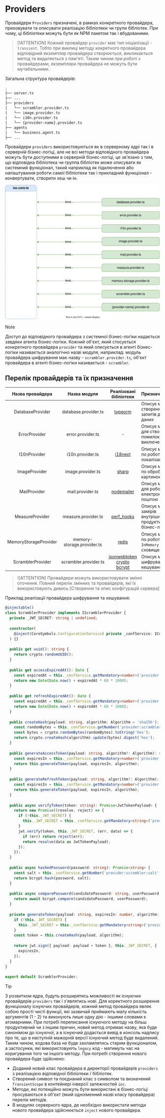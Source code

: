 # Providers

Провайдери `Providers` призначені, в рамках конкретного провайдера, приховувати та описувати реалізацію бібліотеки чи групи бібліотек. При чому, ці бібліотеки можуть бути як NPM пакетом так і вбудованими. 

> [!ATTENTION]
> Кожний провайдер `provider` має тип ініціалізації - `transient`. Тобто при виклиці методу кокретного провайдера відповідний екземпляр провайдера створюється, викликається метод та видаляється з пам'яті. Таким чином при роботі з провайдерами, екземпляри провайдера не можуть бути мутабельними.

Загальна структура провайдерів:

```
.
├── server.ts
├── ...
├── providers
|   └── scrambler.provider.ts
|   └── image.provider.ts
|   └── i10n.provider.ts
|   └── {provider-name}.provider.ts
├── agents
|   └── business.agent.ts
├── ...
```

Провайдери `providers` використовуються як в серверному ядрі так і в серверній бізнес-логіці, але не всі методи відповідного провайдера можуть бути доступними в серверній бізнес-логіці, це зв'язано з тим, що відповідна бібліотека чи группа бібліотек може описувати як системний функціонал, такий наприклад як підключення або налаштування роботи самої бібліотеки так і прикладний функціонал - конвертувати, створити хеш чи ін.

![Providers](../server-platform/diagrams/providers.svg)

> [!NOTE]
> Доступ до відповідного провайдера з системної бізнес-логіки надається завдяки агента бізнес-логіки. Кожний об'єкт, який стосується конкретного провайдера `provider` та який описується в агенті бізнес-логіки називається аналогічно назві модуля, наприклад: модуль провайдера шифрування має назву - `scrambler.provider.ts`, об'єкт провайдера в агенті бізнес-логіки називається - `scrambler`. 

## Перелік провайдерів та їх призначення

| Назва провайдера | Назва модуля | Реалізовані бібліотеки | Призначення |
| :--------------: | :----------: | :--------------------: | :---------- |
| DatabaseProvider | database.provider.ts | [typeorm](https://www.npmjs.com/package/typeorm) | Описує методи створення запитів до баз даних |
| ErrorProvider | error.provider.ts | - | Описує методи для створення помилок та виключень |
| I10nProvider | i10n.provider.ts | [i18next](https://www.npmjs.com/package/i18next) | Описує методи по роботі з локалізаціями |
| ImageProvider | image.provider.ts | [sharp](https://www.npmjs.com/package/sharp) | Описує методи по обробці картинок |
| MailProvider | mail.provider.ts | [nodemailer](https://www.npmjs.com/package/nodemailer) | Описує методи для роботи з електронною поштою |
| MeasureProvider | measure.provider.ts | [perf_hooks](https://nodejs.org/api/perf_hooks.html) | Описує методи замірів внутрішньої продуктивності бізнес-логіки |
| MemoryStorageProvider | memory-storage.provider.ts | [redis](https://www.npmjs.com/package/ioredis) | Описує методи по роботі з `InMemory` сховищем |
| ScramblerProvider | scrambler.provider.ts | [jsonwebtoken](https://www.npmjs.com/package/jsonwebtoken) <br/> [crypto](https://nodejs.org/api/crypto.html) <br/> [bcrypt](https://www.npmjs.com/package/bcrypt) <br/>  | Описує методи шифрування та кешування |


> ![ATTENTION]
> Провайдери можуть використовувати змінні оточення. Повний перелік змінних та провайдерів, які їх використовують дивись [Створення та опис конфігурацій сервера]


Приклад реалізації провайдера шифрування та хешування:

```typescript
@injectable()
class ScramblerProvider implements IScramblerProvider {
  private _JWT_SECRET: string | undefined;

  constructor(
    @inject(CoreSymbols.ConfigurationService) private _confService: IConfigurationService
  ) {}

  public get uuid(): string {
    return crypto.randomUUID();
  }

  public get accessExpiredAt(): Date {
    const expiredAt = this._confService.getMandatory<number>('provider:scrambler:accessExpiredAt');
    return new Date(Date.now() + expiredAt * 60 * 1000);
  }

  public get refreshExpiredAt(): Date {
    const expiredAt = this._confService.getMandatory<number>('provider:scrambler:refreshExpiredAt');
    return new Date(Date.now() + expiredAt * 60 * 1000);
  }

  public createHash(payload: string, algorithm: Algorithm = 'sha256'): string {
    const randomBytes = this._confService.getNumber('provider:scrambler:randomBytes', 32);
    const bytes = crypto.randomBytes(randomBytes).toString('hex');
    return crypto.createHash(algorithm).update(bytes).digest('hex');
  }

  public generateAccessToken(payload: string, algorithm?: Algorithm): string {
    const expiresIn = this._confService.getMandatory<number>('provider:scrambler:accessExpiredAt');
    return this.generateToken(payload, expiresIn, algorithm);
  }

  public generateRefreshToken(payload: string, algorithm?: Algorithm): string {
    const expiresIn = this._confService.getMandatory<number>('provider:scrambler:refreshExpiredAt');
    return this.generateToken(payload, expiresIn, algorithm);
  }

  public async verifyToken(token: string): Promise<JwtTokenPayload> {
    return new Promise((resolve, reject) => {
      if (!this._JWT_SECRET) {
        this._JWT_SECRET = this._confService.getMandatory<string>('provider:scrambler:secret');
      }
      jwt.verify(token, this._JWT_SECRET, (err, data) => {
        if (err) return reject(err);
        return resolve(data as JwtTokenPayload);
      });
    });
  }

  public async hashedPassword(password: string): Promise<string> {
    const salt = this._confService.getNumber('provider:scrambler:salt', 10);
    return bcrypt.hash(password, salt);
  }

  public async comparePassword(candidatePassword: string, userPassword: string): Promise<boolean> {
    return await bcrypt.compare(candidatePassword, userPassword);
  }

  private generateToken(payload: string, expiresIn: number, algorithm: Algorithm = 'sha256') {
    if (!this._JWT_SECRET) {
      this._JWT_SECRET = this._confService.getMandatory<string>('provider:scrambler:secret');
    }
    const token = this.createHash(payload, algorithm);

    return jwt.sign({ payload: payload + token }, this._JWT_SECRET, {
      expiresIn,
    });
  }
}

export default ScramblerProvider;
```

> [!TIP]
> З розвитком ядра, будуть розширятись можливості як існуючих провайдерів `providers` так і з'являтись нові. Для коректного розширення функціоналу існуючих провайдерів, кожний метод провайдера являє собою прості чисті функції, які зазвичай приймають малу кількість аргументів (1 - 2) та виконують лише одну дію - іншими словами є атомарними. 
> При потребі переписання існуючого методу на більш продуктивний чи з іншим причин, новий метод отримає назву, яка буде синонімом до існуючої, а в існуючий додасться вивід в консоль надпису про те, що в наступній мажорній версії існуючий метод буде видалений. Таким чином, кодова база не буде захламлятись старим функціоналом, а застосунки, які використовують `legacy` код - матимуть час на коригування того чи іншого методу.
> При потребі створення нового провайдера буде здійснено:
> - Доданий новий клас провайдера в директорії провайдерів `providers` з реалізацією відповідної бібліотеки / бібліотек.
> - Створений символ та поєднаний клас з символом та визначений `TransientScope` в контейнері інверсії залежностей `ioc`.
> - Методи, які потенційно можуть бути використані в бізнес-логіці просуваються в об'єкт (який одноіменний назві класу провайдера) перелік методів.
> - В модулях серверного ядра, де необхідно використати методи нового провайдера здійснюється `inject` нового провайдера.